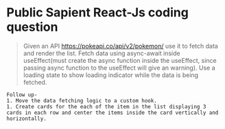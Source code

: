 # Public Sapient React-Js coding question

> Given an API https://pokeapi.co/api/v2/pokemon/ use it to fetch data and render the list. Fetch data using async-await inside useEffect(must create the async function inside the useEffect, since passing async function to the useEffect will give an warning). Use a loading state to show loading indicator while the data is being fetched.

    Follow up-
    1. Move the data fetching logic to a custom hook.
    1. Create cards for the each of the item in the list displaying 3 cards in each row and center the items inside the card vertically and horizontally.
